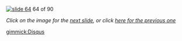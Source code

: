 [![slide 64](https://dl.dropboxusercontent.com/u/2977490/presentations/cookbook/img64.jpg)](65.md)
64 of 90

_Click on the image for the [next slide](65.md), or click [here for the previous one](63.md)_

[gimmick:Disqus](theodox-github)